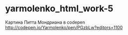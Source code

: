 # yarmolenko_html_work-5

Картина Питта Мондриана в codepen
http://codepen.io/Yarmolenko/pen/PGzbLw?editors=1100
